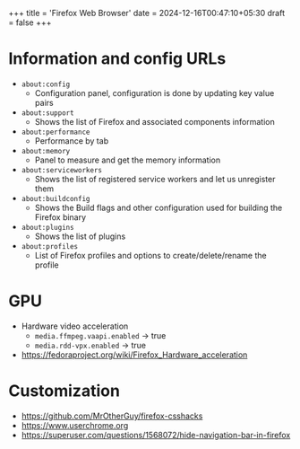 +++
title = 'Firefox Web Browser'
date = 2024-12-16T00:47:10+05:30
draft = false
+++

# Information and config URLs
- `about:config`
    - Configuration panel, configuration is done by updating key value pairs
- `about:support`
    - Shows the list of Firefox and associated components information
- `about:performance`
    - Performance by tab
- `about:memory`
    - Panel to measure and get the memory information
- `about:serviceworkers`
    - Shows the list of registered service workers and let us unregister them
- `about:buildconfig`
    - Shows the Build flags and other configuration used for building the Firefox binary
- `about:plugins`
    - Shows the list of plugins
- `about:profiles`
    - List of Firefox profiles and options to create/delete/rename the profile

# GPU

- Hardware video acceleration
    - `media.ffmpeg.vaapi.enabled` -> true
    - `media.rdd-vpx.enabled` -> true
- https://fedoraproject.org/wiki/Firefox_Hardware_acceleration

# Customization

- https://github.com/MrOtherGuy/firefox-csshacks
- https://www.userchrome.org
- https://superuser.com/questions/1568072/hide-navigation-bar-in-firefox
